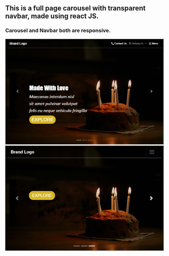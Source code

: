 ## This is a full page carousel with transparent navbar, made using react JS.
### Carousel and Navbar both are responsive.
![preview](md.JPG)
![preview](sm.JPG)
